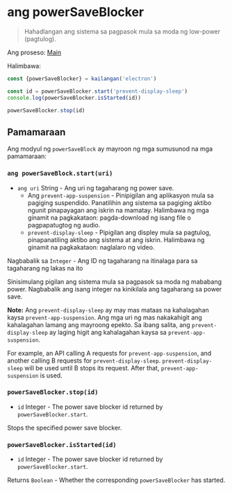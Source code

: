 # ang powerSaveBlocker

> Hahadlangan ang sistema sa pagpasok mula sa moda ng low-power (pagtulog).

Ang proseso: [Main](../glossary.md#main-process)

Halimbawa:

```javascript
const {powerSaveBlocker} = kailangan('electron')

const id = powerSaveBlocker.start('prevent-display-sleep')
console.log(powerSaveBlocker.isStarted(id))

powerSaveBlocker.stop(id)
```

## Pamamaraan

Ang modyul ng `powerSaveBlock` ay mayroon ng mga sumusunod na mga pamamaraan:

### `ang powerSaveBlock.start(uri)`

* `ang uri` String - Ang uri ng tagaharang ng power save. 
  * Ang `prevent-app-suspension` - Pinipigilan ang aplikasyon mula sa pagiging suspendido. Panatilihin ang sistema sa pagiging aktibo ngunit pinapayagan ang iskrin na mamatay. Halimbawa ng mga ginamit na pagkakataon: pagda-download ng isang file o pagpapatugtog ng audio.
  * `prevent-display-sleep` - Pipigilan ang displey mula sa pagtulog, pinapanatiling aktibo ang sistema at ang iskrin. Halimbawa ng ginamit na pagkakataon: naglalaro ng video.

Nagbabalik sa `Integer` - Ang ID ng tagaharang na itinalaga para sa tagaharang ng lakas na ito

Sinisimulang pigilan ang sistema mula sa pagpasok sa moda ng mababang power. Nagbabalik ang isang integer na kinikilala ang tagaharang sa power save.

**Note:** Ang `prevent-display-sleep` ay may mas mataas na kahalagahan kaysa `prevent-app-suspension`. Ang mga uri ng mas nakakahigit ang kahalagahan lamang ang mayroong epekto. Sa ibang salita, ang `prevent-display-sleep` ay laging higit ang kahalagahan kaysa sa `prevent-app-suspension`.

For example, an API calling A requests for `prevent-app-suspension`, and another calling B requests for `prevent-display-sleep`. `prevent-display-sleep` will be used until B stops its request. After that, `prevent-app-suspension` is used.

### `powerSaveBlocker.stop(id)`

* `id` Integer - The power save blocker id returned by `powerSaveBlocker.start`.

Stops the specified power save blocker.

### `powerSaveBlocker.isStarted(id)`

* `id` Integer - The power save blocker id returned by `powerSaveBlocker.start`.

Returns `Boolean` - Whether the corresponding `powerSaveBlocker` has started.